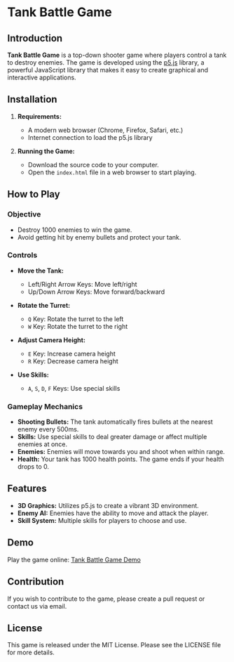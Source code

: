 # Tank Battle Game

## Introduction

**Tank Battle Game** is a top-down shooter game where players control a tank to destroy enemies. The game is developed using the [p5.js](https://p5js.org/) library, a powerful JavaScript library that makes it easy to create graphical and interactive applications.

## Installation

1. **Requirements:**
   - A modern web browser (Chrome, Firefox, Safari, etc.)
   - Internet connection to load the p5.js library

2. **Running the Game:**
   - Download the source code to your computer.
   - Open the `index.html` file in a web browser to start playing.

## How to Play

### Objective

- Destroy 1000 enemies to win the game.
- Avoid getting hit by enemy bullets and protect your tank.

### Controls

- **Move the Tank:**
  - Left/Right Arrow Keys: Move left/right
  - Up/Down Arrow Keys: Move forward/backward

- **Rotate the Turret:**
  - `Q` Key: Rotate the turret to the left
  - `W` Key: Rotate the turret to the right

- **Adjust Camera Height:**
  - `E` Key: Increase camera height
  - `R` Key: Decrease camera height

- **Use Skills:**
  - `A`, `S`, `D`, `F` Keys: Use special skills

### Gameplay Mechanics

- **Shooting Bullets:** The tank automatically fires bullets at the nearest enemy every 500ms.
- **Skills:** Use special skills to deal greater damage or affect multiple enemies at once.
- **Enemies:** Enemies will move towards you and shoot when within range.
- **Health:** Your tank has 1000 health points. The game ends if your health drops to 0.

## Features

- **3D Graphics:** Utilizes p5.js to create a vibrant 3D environment.
- **Enemy AI:** Enemies have the ability to move and attack the player.
- **Skill System:** Multiple skills for players to choose and use.

## Demo

Play the game online: [Tank Battle Game Demo](https://hoanganh25991.github.io/p5js-tank/)

## Contribution

If you wish to contribute to the game, please create a pull request or contact us via email.

## License

This game is released under the MIT License. Please see the LICENSE file for more details.